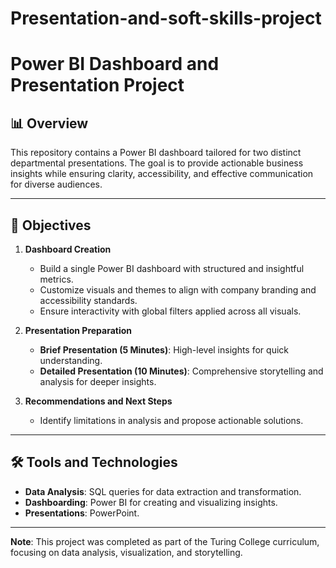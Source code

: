# Presentation-and-soft-skills-project
# Power BI Dashboard and Presentation Project  

## 📊 Overview  

This repository contains a Power BI dashboard tailored for two distinct departmental presentations. The goal is to provide actionable business insights while ensuring clarity, accessibility, and effective communication for diverse audiences.  

---

## 🎯 Objectives  

1. **Dashboard Creation**  
   - Build a single Power BI dashboard with structured and insightful metrics.  
   - Customize visuals and themes to align with company branding and accessibility standards.  
   - Ensure interactivity with global filters applied across all visuals.  

2. **Presentation Preparation**  
   - **Brief Presentation (5 Minutes)**: High-level insights for quick understanding.  
   - **Detailed Presentation (10 Minutes)**: Comprehensive storytelling and analysis for deeper insights.  

3. **Recommendations and Next Steps**  
   - Identify limitations in analysis and propose actionable solutions.  

---

## 🛠️ Tools and Technologies  

- **Data Analysis**: SQL queries for data extraction and transformation.  
- **Dashboarding**: Power BI for creating and visualizing insights.  
- **Presentations**: PowerPoint.
---
**Note**: This project was completed as part of the Turing College curriculum, focusing on data analysis, visualization, and storytelling.  


